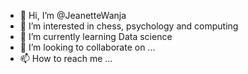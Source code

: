 - 👋 Hi, I’m @JeanetteWanja
- 👀 I’m interested in chess, psychology and computing 
- 🌱 I’m currently learning Data science 
- 💞️ I’m looking to collaborate on ...
- 📫 How to reach me ...

<!---
JeanetteWanja/JeanetteWanja is a ✨ special ✨ repository because its `README.md` (this file) appears on your GitHub profile.
You can click the Preview link to take a look at your changes.
--->

